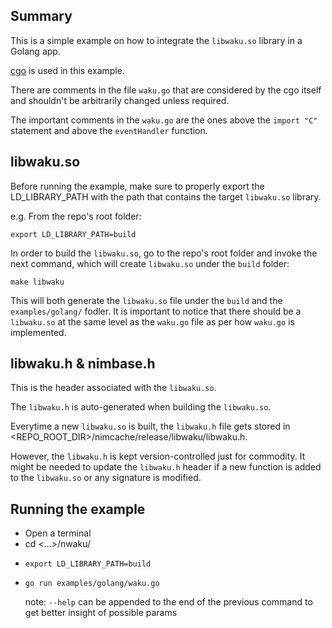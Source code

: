 
## Summary

This is a simple example on how to integrate the `libwaku.so` library in a
Golang app.

[cgo](https://pkg.go.dev/cmd/cgo) is used in this example.

There are comments in the file `waku.go` that are considered by the cgo itself and
shouldn't be arbitrarily changed unless required.

The important comments in the `waku.go` are the ones above the `import "C"` statement and
above the `eventHandler` function.

## libwaku.so

Before running the example, make sure to properly export the LD_LIBRARY_PATH
with the path that contains the target `libwaku.so` library.

e.g.
From the repo's root folder:
```code
export LD_LIBRARY_PATH=build
```

In order to build the `libwaku.so`, go to the repo's root folder and
invoke the next command, which will create `libwaku.so` under the `build` folder:

```code
make libwaku
```
This will both generate the `libwaku.so` file under the `build` and
the `examples/golang/` fodler.
It is important to notice that there should be a `libwaku.so` at the same level as the `waku.go` file as per how `waku.go` is implemented.

## libwaku.h & nimbase.h

This is the header associated with the `libwaku.so`.

The `libwaku.h` is auto-generated when building the `libwaku.so`.

Everytime a new `libwaku.so` is built, the `libwaku.h` file gets stored in
<REPO_ROOT_DIR>/nimcache/release/libwaku/libwaku.h.

However, the `libwaku.h` is kept version-controlled just for commodity.
It might be needed to update the `libwaku.h` header if a new function
is added to the `libwaku.so` or any signature is modified.

## Running the example

- Open a terminal
- cd <...>/nwaku/
- ```code
  export LD_LIBRARY_PATH=build
  ```
- ```code
  go run examples/golang/waku.go
  ```
  note: `--help` can be appended to the end of the previous command to get better insight of possible params
